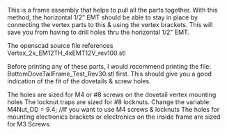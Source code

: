 This is a frame assembly that helps to pull all the parts together.
With this method, the horizontal 1/2" EMT should be able to stay in place
by connecting the vertex parts to this & using the vertex brackets.
This will save you from having to drill holes thru the horizontal 1/2" EMT.

The openscad source file references Vertex_2x_EM12TH_4xEMT12V_rev100.stl

Before printing any of these parts, I would recommend printing the file:
BottomDoveTailFrame_Test_Rev30.stl first.
This should give you a good indication of the fit of the dovetails & screw holes.

The holes are sized for M4 or #8 screws on the dovetail vertex mounting holes
The locknut traps are sized for #8 locknuts.  Change the variable:
M4Nut_OD = 9.4;   //If you want to use M4 screws & locknuts
The holes for mounting electronics brackets or electronics on the inside frame
are sized for M3 Screws.

